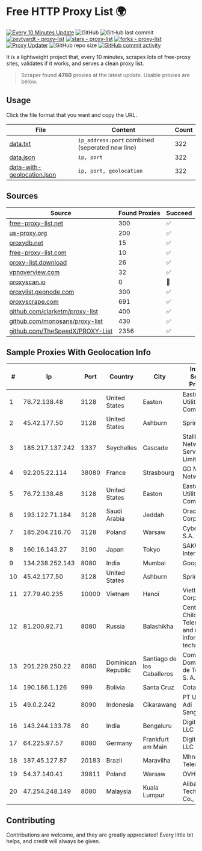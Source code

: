 
# Free HTTP Proxy List 🌍

[![Every 10 Minutes Update](https://github.com/mertguvencli/http-proxy-list/actions/workflows/main.yml/badge.svg?branch=main)](https://github.com/mertguvencli/http-proxy-list/actions/workflows/main.yml)
![GitHub](https://img.shields.io/github/license/mertguvencli/http-proxy-list)
![GitHub last commit](https://img.shields.io/github/last-commit/mertguvencli/http-proxy-list)
[![zevtyardt - proxy-list](https://img.shields.io/static/v1?label=zevtyardt&message=proxy-list&color=blue&logo=github)](https://github.com/zevtyardt/proxy-list "Go to GitHub repo")
[![stars - proxy-list](https://img.shields.io/github/stars/zevtyardt/proxy-list?style=social)](https://github.com/zevtyardt/proxy-list)
[![forks - proxy-list](https://img.shields.io/github/forks/zevtyardt/proxy-list?style=social)](https://github.com/zevtyardt/proxy-list)
[![Proxy Updater](https://github.com/zevtyardt/proxy-list/workflows/Proxy%20Updater/badge.svg)](https://github.com/zevtyardt/proxy-list/actions?query=workflow:"Proxy+Updater")
![GitHub repo size](https://img.shields.io/github/repo-size/zevtyardt/proxy-list)
[![GitHub commit activity](https://img.shields.io/github/commit-activity/m/zevtyardt/proxy-list?logo=commits)](https://github.com/zevtyardt/proxy-list/commits/main)

It is a lightweight project that, every 10 minutes, scrapes lots of free-proxy sites, validates if it works, and serves a clean proxy list.

> Scraper found **4760** proxies at the latest update. Usable proxies are below.

## Usage

Click the file format that you want and copy the URL.

|File|Content|Count|
|----|-------|-----|
|[data.txt](https://raw.githubusercontent.com/mertguvencli/http-proxy-list/main/proxy-list/data.txt)|`ip_address:port` combined (seperated new line)|322|
|[data.json](https://raw.githubusercontent.com/mertguvencli/http-proxy-list/main/proxy-list/data.json)|`ip, port`|322|
|[data-with-geolocation.json](https://raw.githubusercontent.com/mertguvencli/http-proxy-list/main/proxy-list/data-with-geolocation.json)|`ip, port, geolocation`|322|

## Sources

|Source|Found Proxies|Succeed|
|------|-------------|-------|
|[free-proxy-list.net](https://free-proxy-list.net)|300|✅|
|[us-proxy.org](https://www.us-proxy.org)|200|✅|
|[proxydb.net](http://proxydb.net)|15|✅|
|[free-proxy-list.com](https://free-proxy-list.com/?page=&port=&type%5B%5D=http&type%5B%5D=https&up_time=0&search=Search)|10|✅|
|[proxy-list.download](https://www.proxy-list.download/HTTP)|26|✅|
|[vpnoverview.com](https://vpnoverview.com/privacy/anonymous-browsing/free-proxy-servers)|32|✅|
|[proxyscan.io](https://www.proxyscan.io)|0|🚫|
|[proxylist.geonode.com](https://proxylist.geonode.com/api/proxy-list?limit=300&page=1&sort_by=lastChecked&sort_type=desc&protocols=http,https)|300|✅|
|[proxyscrape.com](https://api.proxyscrape.com/v2/?request=displayproxies&protocol=http&timeout=10000&country=all&ssl=all&anonymity=all)|691|✅|
|[github.com/clarketm/proxy-list](https://raw.githubusercontent.com/clarketm/proxy-list/master/proxy-list-raw.txt)|400|✅|
|[github.com/monosans/proxy-list](https://raw.githubusercontent.com/monosans/proxy-list/main/proxies/http.txt)|430|✅|
|[github.com/TheSpeedX/PROXY-List](https://raw.githubusercontent.com/TheSpeedX/PROXY-List/master/http.txt)|2356|✅|


## Sample Proxies With Geolocation Info

|#|Ip|Port|Country|City|Internet Service Provider|
|-|--|----|-------|----|-------------------------|
|1|76.72.138.48|3128|United States|Easton|Easton Utilities Commission|
|2|45.42.177.50|3128|United States|Ashburn|Sprint|
|3|185.217.137.242|1337|Seychelles|Cascade|Stallion Network Services Limited|
|4|92.205.22.114|38080|France|Strasbourg|GD MASS Network|
|5|76.72.138.48|3128|United States|Easton|Easton Utilities Commission|
|6|193.122.71.184|3128|Saudi Arabia|Jeddah|Oracle Corporation|
|7|185.204.216.70|3128|Poland|Warsaw|Cyber_Folks S.A.|
|8|160.16.143.27|3190|Japan|Tokyo|SAKURA Internet Inc.|
|9|134.238.252.143|8080|India|Mumbai|Google LLC|
|10|45.42.177.50|3128|United States|Ashburn|Sprint|
|11|27.79.40.235|10000|Vietnam|Hanoi|Viettel Corporation|
|12|81.200.92.71|8080|Russia|Balashikha|Center of Children Telemedicin and new information technologis|
|13|201.229.250.22|8080|Dominican Republic|Santiago de los Caballeros|Compañía Dominicana de Teléfonos S. A.|
|14|190.186.1.126|999|Bolivia|Santa Cruz|Cotas Ltda.|
|15|49.0.2.242|8090|Indonesia|Cikarawang|PT Usaha Adi Sanggoro|
|16|143.244.133.78|80|India|Bengaluru|DigitalOcean, LLC|
|17|64.225.97.57|8080|Germany|Frankfurt am Main|DigitalOcean, LLC|
|18|187.45.127.87|20183|Brazil|Maravilha|Mhnet Telecom|
|19|54.37.140.41|39811|Poland|Warsaw|OVH SAS|
|20|47.254.248.149|8080|Malaysia|Kuala Lumpur|Alibaba (US) Technology Co., Ltd.|



## Contributing

Contributions are welcome, and they are greatly appreciated! Every
little bit helps, and credit will always be given.

